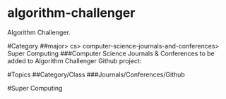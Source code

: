 # algorithm-challenger
Algorithm Challenger.

#Category
##major> cs> computer-science-journals-and-conferences> Super Computing
###Computer Science Journals & Conferences to be added to Algorithm Challenger Github project:

#Topics
##Category/Class
###Journals/Conferences/Github

#Super Computing

